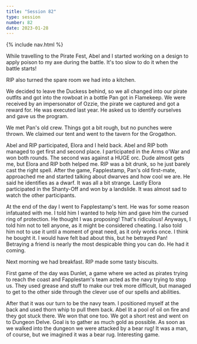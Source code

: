 ```yaml
---
title: "Session 82"
type: session
number: 82
date: 2023-01-28
---
```


{% include nav.html %}

While travelling to the Pirate Fest, Abel and I started working on a design to apply poison to my axe during the battle. It's too slow to do it when the battle starts!

RIP also turned the spare room we had into a kitchen.

We decided to leave the Duckess behind, so we all changed into our pirate outfits and got into the rowboat in a bottle Pan got in Flamekeep. We were received by an impersonator of Ozzie, the pirate we captured and got a reward for. He was executed last year. He asked us to identify ourselves and gave us the program.

We met Pan's old crew. Things got a bit rough, but no punches were thrown. We claimed our tent and went to the tavern for the Grogathon.

Abel and RIP participated, Elora and I held back. Abel and RIP both managed to get first and second place.
I participated in the Arms o'War and won both rounds. The second was against a HUGE orc. Dude almost gets me, but Elora and RIP both helped me. RIP was a bit drunk, so he just barely cast the right spell.
After the game, Fapplestamp, Pan's old first-mate, approached me and started talking about dwarves and how cool we are. He said he identifies as a dwarf. It was all a bit strange.
Lastly Elora participated in the Shanty-Off and won by a landslide. It was almost sad to watch the other participants.

At the end of the day I went to Fapplestamp's tent. He was for some reason infatuated with me. I told him I wanted to help him and gave him the cursed ring of protection. He thought I was proposing! That's ridiculous! Anyways, I told him not to tell anyone, as it might be considered cheating. I also told him not to use it until a moment of great need, as it only works once. I think he bought it. I would have felt bad about this, but he betrayed Pan! Betraying a friend is nearly the most despicable thing you can do. He had it coming.

Next morning we had breakfast. RIP made some tasty biscuits.

First game of the day was Dunlet, a game where we acted as pirates trying to reach the coast and Fapplestam's team acted as the navy trying to stop us.
They used grease and stuff to make our trek more difficult, but managed to get to the other side through the clever use of our spells and abilities.

After that it was our turn to be the navy team. I positioned myself at the back and used thorn whip to pull them back. Abel lit a pool of oil on fire and they got stuck there. We won that one too.
We got a short rest and went on to Dungeon Delve. Goal is to gather as much gold as possible.
As soon as we walked into the dungeon we were attacked by a bear rug! It was a man, of course, but we imagined it was a bear rug. Interesting game.
